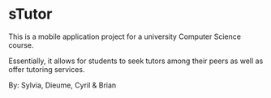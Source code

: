 # sTutor

This is a mobile application project for a university Computer Science course.

Essentially, it allows for students to seek tutors among their peers as well as offer tutoring services.

By:
Sylvia, Dieume, Cyril & Brian
